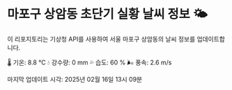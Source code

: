 
# 마포구 상암동 초단기 실황 날씨 정보 🌤️

이 리포지토리는 기상청 API를 사용하여 서울 마포구 상암동의 날씨 정보를 업데이트합니다. 

🌡️ 기온: 8.8 ℃
💧 강수량: 0 mm
💦 습도: 60 %
🌬️ 풍속: 2.6 m/s

마지막 업데이트 시각: 2025년 02월 16일 13시 09분    
